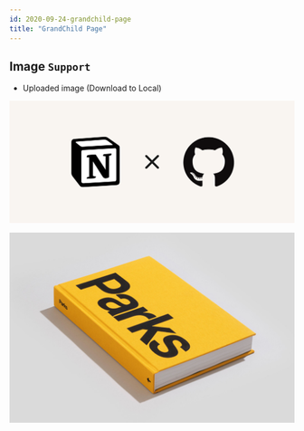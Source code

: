 ```yaml
---
id: 2020-09-24-grandchild-page
title: "GrandChild Page"
---
```


## Image `Support`

- Uploaded image (Download to Local)

![2020-09-24-grandchild-page-image-0](images/2020-09-24-grandchild-page-image-0.png)

![2020-09-24-grandchild-page-image-1](images/2020-09-24-grandchild-page-image-1.png)
